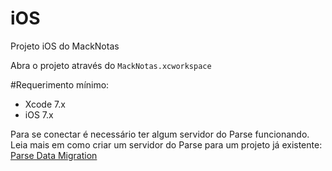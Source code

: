 # iOS
Projeto iOS do MackNotas

Abra o projeto através do `MackNotas.xcworkspace`

#Requerimento mínimo:
- Xcode 7.x
- iOS 7.x

Para se conectar é necessário ter algum servidor do Parse funcionando. Leia mais em como criar um servidor do Parse para um projeto já existente: [Parse Data Migration](https://parse.com/migration)

